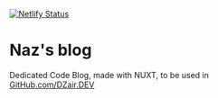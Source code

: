 [![Netlify Status](https://api.netlify.com/api/v1/badges/f6ee3794-d6d2-4977-b0b1-4f5140e2e63c/deploy-status)](https://app.netlify.com/sites/nazimboudeffa/deploys)

# Naz's blog

Dedicated Code Blog, made with NUXT, to be used in [GitHub.com/DZair.DEV]([GitHub.com/DZairDEV](https://github.com/dzairdev))
